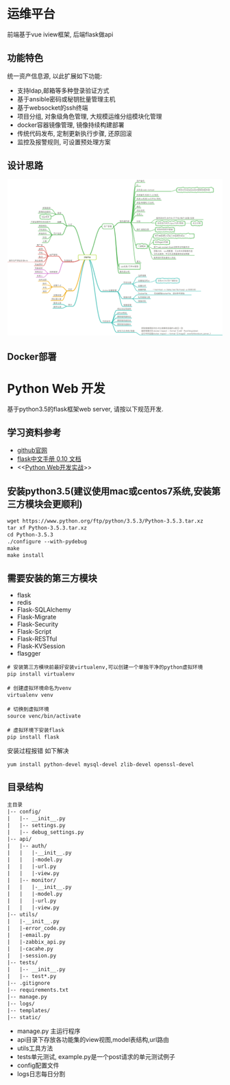 运维平台
==================
前端基于vue iview框架, 后端flask做api

## 功能特色
统一资产信息源, 以此扩展如下功能:
 - 支持ldap,邮箱等多种登录验证方式
 - 基于ansible密码或秘钥批量管理主机
 - 基于websocket的ssh终端
 - 项目分组, 对象级角色管理, 大规模运维分组模块化管理
 - docker容器镜像管理, 镜像持续构建部署
 - 传统代码发布, 定制更新执行步骤, 还原回滚
 - 监控及报警规则, 可设置预处理方案

## 设计思路
![](vue-init/src/assets/运维平台.png)<br>

## Docker部署


Python Web 开发
==================
基于python3.5的flask框架web server, 请按以下规范开发.

## 学习资料参考
 - [github官网](https://github.com/pallets/flask)
 - [flask中文手册 0.10 文档](http://docs.pythontab.com/flask/flask0.10/index.html)
 - <<[Python Web开发实战](https://github.com/dongweiming/web_develop)>>

## 安装python3.5(建议使用mac或centos7系统,安装第三方模块会更顺利)
```
wget https://www.python.org/ftp/python/3.5.3/Python-3.5.3.tar.xz
tar xf Python-3.5.3.tar.xz
cd Python-3.5.3
./configure --with-pydebug
make
make install
```

## 需要安装的第三方模块

* flask
* redis
* Flask-SQLAlchemy
* Flask-Migrate
* Flask-Security
* Flask-Script
* Flask-RESTful
* Flask-KVSession
* flasgger

```
# 安装第三方模块前最好安装virtualenv,可以创建一个单独干净的python虚拟环境
pip install virtualenv

# 创建虚拟环境命名为venv
virtualenv venv

# 切换到虚拟环境
source venc/bin/activate

# 虚拟环境下安装flask
pip install flask
```

安装过程报错 如下解决
```
yum install python-devel mysql-devel zlib-devel openssl-devel
```

## 目录结构
```
主目录
|-- config/
|   |-- __init__.py
|   |-- settings.py
|   |-- debug_settings.py
|-- api/
|   |-- auth/
|   |   |-__init__.py
|   |   |-model.py
|   |   |-url.py
|   |   |-view.py
|   |-- monitor/
|   |   |-__init__.py
|   |   |-model.py
|   |   |-url.py
|   |   |-view.py
|-- utils/
|   |-__init__.py
|   |-error_code.py
|   |-email.py
|   |-zabbix_api.py
|   |-cacahe.py
|   |-session.py
|-- tests/
|   |-- __init__.py
|   |-- test*.py
|-- .gitignore
|-- requirements.txt
|-- manage.py
|-- logs/
|-- templates/
|-- static/
```

* manage.py 主运行程序
* api目录下存放各功能集的view视图,model表结构,url路由
* utils工具方法
* tests单元测试, example.py是一个post请求的单元测试例子
* config配置文件
* logs日志每日分割

